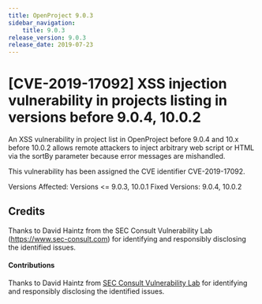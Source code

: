```yaml
---
title: OpenProject 9.0.3
sidebar_navigation:
    title: 9.0.3
release_version: 9.0.3
release_date: 2019-07-23
---
```


# [CVE-2019-17092] XSS injection vulnerability in projects listing in versions before 9.0.4, 10.0.2

An XSS vulnerability in project list in OpenProject before 9.0.4 and 10.x before 10.0.2 allows remote attackers to inject arbitrary web script or HTML via the sortBy parameter because error messages are mishandled.

This vulnerability has been assigned the CVE identifier CVE-2019-17092.

Versions Affected: Versions <= 9.0.3, 10.0.1
Fixed Versions: 9.0.4, 10.0.2

## Credits
Thanks to David Haintz from the SEC Consult Vulnerability Lab (https://www.sec-consult.com) for identifying and responsibly disclosing the identified issues.

#### Contributions

Thanks to David Haintz from [SEC Consult Vulnerability Lab](https://www.sec-consult.com/) for identifying and responsibly disclosing the identified issues.